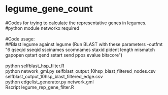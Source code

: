 # legume_gene_count
#Codes for trying to calculate the representative genes in legumes. <br>
#python module networkx required<br>
<br>
#Code usage:<br>
##Blast legume against legume (Run BLAST with these parameters -outfmt "6 qseqid sseqid sscinames scomnames staxid pident length mismatch gapopen qstart qend sstart send ppos evalue bitscore")<br>
<br>
python selfblast_hsp_filter.R<br>
python network_gml.py selfblast_output_10hsp_blast_filtered_nodes.csv selfblast_output_10hsp_blast_filtered_edge.csv<br>
python edgelist_generator.py network.gml<br>
Rscript legume_rep_gene_filter.R
